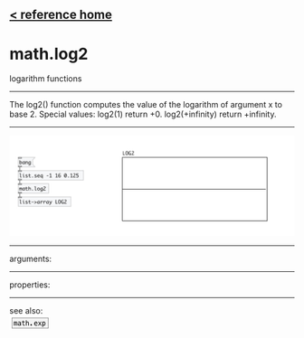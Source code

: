 [< reference home](index.html)
---

# math.log2


logarithm functions

---

The log2() function computes the value of the logarithm of argument x to base
            2.
Special values:
log2(1) return +0.
log2(+infinity) return +infinity.
<br>


---


![example](examples/math.log2-example.jpg)

---
arguments:


---
properties:


---
see also:<br>
[![math.exp](img/object_math.exp.png)](math.exp.html)
